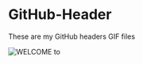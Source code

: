 # GitHub-Header
These are my GitHub headers GIF files

![WELCOME to](https://user-images.githubusercontent.com/90132275/206915097-f3351eac-1b69-45ac-ae8a-51bc5a64ce62.gif)
